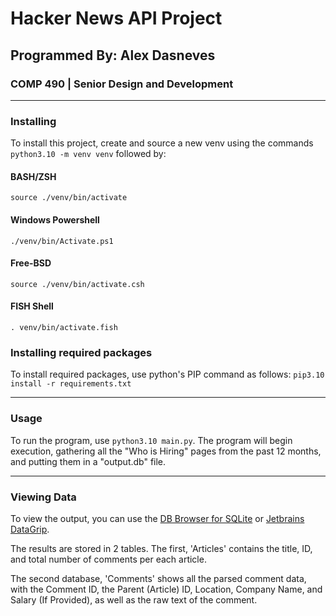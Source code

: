 # Hacker News API Project

## Programmed By: Alex Dasneves

### COMP 490 | Senior Design and Development

---

### Installing

To install this project, create and source a new venv using the commands `python3.10 -m venv venv` followed by:

#### BASH/ZSH

`source ./venv/bin/activate`

#### Windows Powershell

`./venv/bin/Activate.ps1`

#### Free-BSD

`source ./venv/bin/activate.csh`

#### FISH Shell

`. venv/bin/activate.fish`

### Installing required packages

To install required packages, use python's PIP command as follows:
`pip3.10 install -r requirements.txt`

---

### Usage

To run the program, use `python3.10 main.py`. The program will begin execution, gathering all the "Who is Hiring" pages from the past 12 months, and putting them in a "output.db" file.

---

### Viewing Data

To view the output, you can use the [DB Browser for SQLite](https://sqlitebrowser.org/) or [Jetbrains DataGrip](https://www.jetbrains.com/datagrip/).

The results are stored in 2 tables. The first, 'Articles' contains the title, ID, and total number of comments per each article.

The second database, 'Comments' shows all the parsed comment data, with the Comment ID, the Parent (Article) ID, Location, Company Name, and Salary (If Provided), as well as the raw text of the comment.
